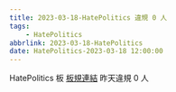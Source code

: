 ```yaml
---
title: 2023-03-18-HatePolitics 違規 0 人
tags:
    - HatePolitics
abbrlink: 2023-03-18-HatePolitics
date: HatePolitics-2023-03-18 12:00:00
---
```

HatePolitics 板 [板規連結](https://www.ptt.cc/bbs/HatePolitics/M.1617115262.A.D60.html)
昨天違規 0 人
